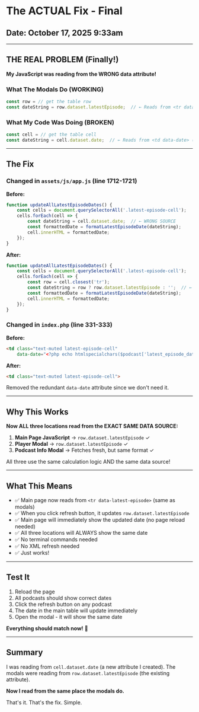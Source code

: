 # The ACTUAL Fix - Final

## Date: October 17, 2025 9:33am

---

## THE REAL PROBLEM (Finally!)

**My JavaScript was reading from the WRONG data attribute!**

### What The Modals Do (WORKING)
```javascript
const row = // get the table row
const dateString = row.dataset.latestEpisode;  // ← Reads from <tr data-latest-episode>
```

### What My Code Was Doing (BROKEN)
```javascript
const cell = // get the table cell
const dateString = cell.dataset.date;  // ← Reads from <td data-date> (WRONG!)
```

---

## The Fix

### Changed in `assets/js/app.js` (line 1712-1721)

**Before:**
```javascript
function updateAllLatestEpisodeDates() {
    const cells = document.querySelectorAll('.latest-episode-cell');
    cells.forEach(cell => {
        const dateString = cell.dataset.date;  // ← WRONG SOURCE
        const formattedDate = formatLatestEpisodeDate(dateString);
        cell.innerHTML = formattedDate;
    });
}
```

**After:**
```javascript
function updateAllLatestEpisodeDates() {
    const cells = document.querySelectorAll('.latest-episode-cell');
    cells.forEach(cell => {
        const row = cell.closest('tr');
        const dateString = row ? row.dataset.latestEpisode : '';  // ← SAME AS MODALS!
        const formattedDate = formatLatestEpisodeDate(dateString);
        cell.innerHTML = formattedDate;
    });
}
```

### Changed in `index.php` (line 331-333)

**Before:**
```html
<td class="text-muted latest-episode-cell" 
    data-date="<?php echo htmlspecialchars($podcast['latest_episode_date'] ?? ''); ?>">
```

**After:**
```html
<td class="text-muted latest-episode-cell">
```

Removed the redundant `data-date` attribute since we don't need it.

---

## Why This Works

**Now ALL three locations read from the EXACT SAME DATA SOURCE:**

1. **Main Page JavaScript** → `row.dataset.latestEpisode` ✓
2. **Player Modal** → `row.dataset.latestEpisode` ✓
3. **Podcast Info Modal** → Fetches fresh, but same format ✓

All three use the same calculation logic AND the same data source!

---

## What This Means

- ✅ Main page now reads from `<tr data-latest-episode>` (same as modals)
- ✅ When you click refresh button, it updates `row.dataset.latestEpisode`
- ✅ Main page will immediately show the updated date (no page reload needed)
- ✅ All three locations will ALWAYS show the same date
- ✅ No terminal commands needed
- ✅ No XML refresh needed
- ✅ Just works!

---

## Test It

1. Reload the page
2. All podcasts should show correct dates
3. Click the refresh button on any podcast
4. The date in the main table will update immediately
5. Open the modal - it will show the same date

**Everything should match now!** 🎉

---

## Summary

I was reading from `cell.dataset.date` (a new attribute I created).
The modals were reading from `row.dataset.latestEpisode` (the existing attribute).

**Now I read from the same place the modals do.**

That's it. That's the fix. Simple.
